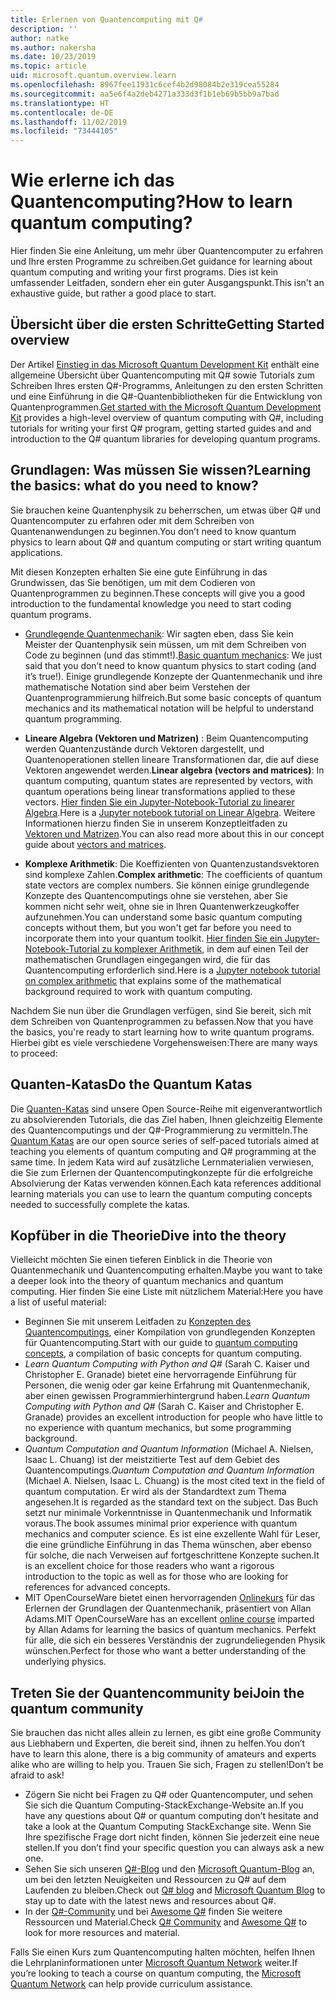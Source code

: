 ```yaml
---
title: Erlernen von Quantencomputing mit Q#
description: ''
author: natke
ms.author: nakersha
ms.date: 10/23/2019
ms.topic: article
uid: microsoft.quantum.overview.learn
ms.openlocfilehash: 8967fee11931c6cef4b2d98084b2e319cea55284
ms.sourcegitcommit: aa5e6f4a2deb4271a333d3f1b1eb69b5bb9a7bad
ms.translationtype: HT
ms.contentlocale: de-DE
ms.lasthandoff: 11/02/2019
ms.locfileid: "73444105"
---
```

# <a name="how-to-learn-quantum-computing"></a><span data-ttu-id="76d6c-102">Wie erlerne ich das Quantencomputing?</span><span class="sxs-lookup"><span data-stu-id="76d6c-102">How to learn quantum computing?</span></span>

<span data-ttu-id="76d6c-103">Hier finden Sie eine Anleitung, um mehr über Quantencomputer zu erfahren und Ihre ersten Programme zu schreiben.</span><span class="sxs-lookup"><span data-stu-id="76d6c-103">Get guidance for learning about quantum computing and writing your first programs.</span></span> <span data-ttu-id="76d6c-104">Dies ist kein umfassender Leitfaden, sondern eher ein guter Ausgangspunkt.</span><span class="sxs-lookup"><span data-stu-id="76d6c-104">This isn't an exhaustive guide, but rather a good place to start.</span></span>

## <a name="getting-started-overview"></a><span data-ttu-id="76d6c-105">Übersicht über die ersten Schritte</span><span class="sxs-lookup"><span data-stu-id="76d6c-105">Getting Started overview</span></span>

<span data-ttu-id="76d6c-106">Der Artikel [Einstieg in das Microsoft Quantum Development Kit](xref:microsoft.quantum.welcome) enthält eine allgemeine Übersicht über Quantencomputing mit Q# sowie Tutorials zum Schreiben Ihres ersten Q#-Programms, Anleitungen zu den ersten Schritten und eine Einführung in die Q#-Quantenbibliotheken für die Entwicklung von Quantenprogrammen.</span><span class="sxs-lookup"><span data-stu-id="76d6c-106">[Get started with the Microsoft Quantum Development Kit](xref:microsoft.quantum.welcome) provides a high-level overview of quantum computing with Q#, including tutorials for writing your first Q# program, getting started guides and and introduction to the Q# quantum libraries for developing quantum programs.</span></span>

## <a name="learning-the-basics-what-do-you-need-to-know"></a><span data-ttu-id="76d6c-107">Grundlagen: Was müssen Sie wissen?</span><span class="sxs-lookup"><span data-stu-id="76d6c-107">Learning the basics: what do you need to know?</span></span>

<span data-ttu-id="76d6c-108">Sie brauchen keine Quantenphysik zu beherrschen, um etwas über Q# und Quantencomputer zu erfahren oder mit dem Schreiben von Quantenanwendungen zu beginnen.</span><span class="sxs-lookup"><span data-stu-id="76d6c-108">You don’t need to know quantum physics to learn about Q# and quantum computing or start writing quantum applications.</span></span>

<span data-ttu-id="76d6c-109">Mit diesen Konzepten erhalten Sie eine gute Einführung in das Grundwissen, das Sie benötigen, um mit dem Codieren von Quantenprogrammen zu beginnen.</span><span class="sxs-lookup"><span data-stu-id="76d6c-109">These concepts will give you a good introduction to the fundamental knowledge you need to start coding quantum programs.</span></span>  

* <span data-ttu-id="76d6c-110">[Grundlegende Quantenmechanik](xref:microsoft.quantum.concepts.intro): Wir sagten eben, dass Sie kein Meister der Quantenphysik sein müssen, um mit dem Schreiben von Code zu beginnen (und das stimmt!).</span><span class="sxs-lookup"><span data-stu-id="76d6c-110">[Basic quantum mechanics](xref:microsoft.quantum.concepts.intro): We just said that you don’t need to know quantum physics to start coding (and it’s true!).</span></span> <span data-ttu-id="76d6c-111">Einige grundlegende Konzepte der Quantenmechanik und ihre mathematische Notation sind aber beim Verstehen der Quantenprogrammierung hilfreich.</span><span class="sxs-lookup"><span data-stu-id="76d6c-111">But some basic concepts of quantum mechanics and its mathematical notation will be helpful to understand quantum programming.</span></span>

* <span data-ttu-id="76d6c-112">**Lineare Algebra (Vektoren und Matrizen)** : Beim Quantencomputing werden Quantenzustände durch Vektoren dargestellt, und Quantenoperationen stellen lineare Transformationen dar, die auf diese Vektoren angewendet werden.</span><span class="sxs-lookup"><span data-stu-id="76d6c-112">**Linear algebra (vectors and matrices)**: In quantum computing, quantum states are represented by vectors, with quantum operations being linear transformations applied to these vectors.</span></span>  <span data-ttu-id="76d6c-113">[Hier finden Sie ein Jupyter-Notebook-Tutorial zu linearer Algebra](https://github.com/microsoft/QuantumKatas/tree/master/tutorials/LinearAlgebra).</span><span class="sxs-lookup"><span data-stu-id="76d6c-113">Here is a [Jupyter notebook tutorial on Linear Algebra](https://github.com/microsoft/QuantumKatas/tree/master/tutorials/LinearAlgebra).</span></span>  <span data-ttu-id="76d6c-114">Weitere Informationen hierzu finden Sie in unserem Konzeptleitfaden zu [Vektoren und Matrizen](xref:microsoft.quantum.concepts.vectors).</span><span class="sxs-lookup"><span data-stu-id="76d6c-114">You can also read more about this in our concept guide about [vectors and matrices](xref:microsoft.quantum.concepts.vectors).</span></span>

* <span data-ttu-id="76d6c-115">**Komplexe Arithmetik**: Die Koeffizienten von Quantenzustandsvektoren sind komplexe Zahlen.</span><span class="sxs-lookup"><span data-stu-id="76d6c-115">**Complex arithmetic**: The coefficients of quantum state vectors are complex numbers.</span></span> <span data-ttu-id="76d6c-116">Sie können einige grundlegende Konzepte des Quantencomputings ohne sie verstehen, aber Sie kommen nicht sehr weit, ohne sie in Ihren Quantenwerkzeugkoffer aufzunehmen.</span><span class="sxs-lookup"><span data-stu-id="76d6c-116">You can understand some basic quantum computing concepts without them, but you won't get far before you need to incorporate them into your quantum toolkit.</span></span>  <span data-ttu-id="76d6c-117">[Hier finden Sie ein Jupyter-Notebook-Tutorial zu komplexer Arithmetik](https://github.com/microsoft/QuantumKatas/tree/master/tutorials/ComplexArithmetic), in dem auf einen Teil der mathematischen Grundlagen eingegangen wird, die für das Quantencomputing erforderlich sind.</span><span class="sxs-lookup"><span data-stu-id="76d6c-117">Here is a [Jupyter notebook tutorial on complex arithmetic](https://github.com/microsoft/QuantumKatas/tree/master/tutorials/ComplexArithmetic) that explains some of the mathematical background required to work with quantum computing.</span></span> 

<span data-ttu-id="76d6c-118">Nachdem Sie nun über die Grundlagen verfügen, sind Sie bereit, sich mit dem Schreiben von Quantenprogrammen zu befassen.</span><span class="sxs-lookup"><span data-stu-id="76d6c-118">Now that you have the basics, you're ready to start learning how to write quantum programs.</span></span>  <span data-ttu-id="76d6c-119">Hierbei gibt es viele verschiedene Vorgehensweisen:</span><span class="sxs-lookup"><span data-stu-id="76d6c-119">There are many ways to proceed:</span></span>

## <a name="do-the-quantum-katas"></a><span data-ttu-id="76d6c-120">Quanten-Katas</span><span class="sxs-lookup"><span data-stu-id="76d6c-120">Do the Quantum Katas</span></span>

<span data-ttu-id="76d6c-121">Die [Quanten-Katas](xref:microsoft.quantum.overview.katas) sind unsere Open Source-Reihe mit eigenverantwortlich zu absolvierenden Tutorials, die das Ziel haben, Ihnen gleichzeitig Elemente des Quantencomputings und der Q#-Programmierung zu vermitteln.</span><span class="sxs-lookup"><span data-stu-id="76d6c-121">The [Quantum Katas](xref:microsoft.quantum.overview.katas) are our open source series of self-paced tutorials aimed at teaching you elements of quantum computing and Q# programming at the same time.</span></span>  <span data-ttu-id="76d6c-122">In jedem Kata wird auf zusätzliche Lernmaterialien verwiesen, die Sie zum Erlernen der Quantencomputingkonzepte für die erfolgreiche Absolvierung der Katas verwenden können.</span><span class="sxs-lookup"><span data-stu-id="76d6c-122">Each kata references additional learning materials you can use to learn the quantum computing concepts needed to successfully complete the katas.</span></span>  

## <a name="dive-into-the-theory"></a><span data-ttu-id="76d6c-123">Kopfüber in die Theorie</span><span class="sxs-lookup"><span data-stu-id="76d6c-123">Dive into the theory</span></span>

<span data-ttu-id="76d6c-124">Vielleicht möchten Sie einen tieferen Einblick in die Theorie von Quantenmechanik und Quantencomputing erhalten.</span><span class="sxs-lookup"><span data-stu-id="76d6c-124">Maybe you want to take a deeper look into the theory of quantum mechanics and quantum computing.</span></span> <span data-ttu-id="76d6c-125">Hier finden Sie eine Liste mit nützlichem Material:</span><span class="sxs-lookup"><span data-stu-id="76d6c-125">Here you have a list of useful material:</span></span>

* <span data-ttu-id="76d6c-126">Beginnen Sie mit unserem Leitfaden zu [Konzepten des Quantencomputings](xref:microsoft.quantum.concepts.intro), einer Kompilation von grundlegenden Konzepten für Quantencomputing.</span><span class="sxs-lookup"><span data-stu-id="76d6c-126">Start with our guide to [quantum computing concepts](xref:microsoft.quantum.concepts.intro), a compilation of basic concepts for quantum computing.</span></span>
* <span data-ttu-id="76d6c-127">_Learn Quantum Computing with Python and Q#_ (Sarah C. Kaiser und Christopher E. Granade) bietet eine hervorragende Einführung für Personen, die wenig oder gar keine Erfahrung mit Quantenmechanik, aber einen gewissen Programmierhintergrund haben.</span><span class="sxs-lookup"><span data-stu-id="76d6c-127">_Learn Quantum Computing with Python and Q#_ (Sarah C. Kaiser and Christopher E. Granade) provides an excellent introduction for people who have little to no experience with quantum mechanics, but some programming background.</span></span>
* <span data-ttu-id="76d6c-128">_Quantum Computation and Quantum Information_ (Michael A. Nielsen, Isaac L. Chuang) ist der meistzitierte Test auf dem Gebiet des Quantencomputings.</span><span class="sxs-lookup"><span data-stu-id="76d6c-128">_Quantum Computation and Quantum Information_ (Michael A. Nielsen, Isaac L. Chuang) is the most cited text in the field of quantum computation.</span></span> <span data-ttu-id="76d6c-129">Er wird als der Standardtext zum Thema angesehen.</span><span class="sxs-lookup"><span data-stu-id="76d6c-129">It is regarded as the standard text on the subject.</span></span> <span data-ttu-id="76d6c-130">Das Buch setzt nur minimale Vorkenntnisse in Quantenmechanik und Informatik voraus.</span><span class="sxs-lookup"><span data-stu-id="76d6c-130">The book assumes minimal prior experience with quantum mechanics and computer science.</span></span> <span data-ttu-id="76d6c-131">Es ist eine exzellente Wahl für Leser, die eine gründliche Einführung in das Thema wünschen, aber ebenso für solche, die nach Verweisen auf fortgeschrittene Konzepte suchen.</span><span class="sxs-lookup"><span data-stu-id="76d6c-131">It is an excellent choice for those readers who want a rigorous introduction to the topic as well as for those who are looking for references for advanced concepts.</span></span>
* <span data-ttu-id="76d6c-132">MIT OpenCourseWare bietet einen hervorragenden [Onlinekurs](https://www.youtube.com/watch?v=lZ3bPUKo5zc&list=PLUl4u3cNGP61-9PEhRognw5vryrSEVLPr) für das Erlernen der Grundlagen der Quantenmechanik, präsentiert von Allan Adams.</span><span class="sxs-lookup"><span data-stu-id="76d6c-132">MIT OpenCourseWare has an excellent [online course](https://www.youtube.com/watch?v=lZ3bPUKo5zc&list=PLUl4u3cNGP61-9PEhRognw5vryrSEVLPr) imparted by Allan Adams for learning the basics of quantum mechanics.</span></span> <span data-ttu-id="76d6c-133">Perfekt für alle, die sich ein besseres Verständnis der zugrundeliegenden Physik wünschen.</span><span class="sxs-lookup"><span data-stu-id="76d6c-133">Perfect for those who want a better understanding of the underlying physics.</span></span>

## <a name="join-the-quantum-community"></a><span data-ttu-id="76d6c-134">Treten Sie der Quantencommunity bei</span><span class="sxs-lookup"><span data-stu-id="76d6c-134">Join the quantum community</span></span>

<span data-ttu-id="76d6c-135">Sie brauchen das nicht alles allein zu lernen, es gibt eine große Community aus Liebhabern und Experten, die bereit sind, ihnen zu helfen.</span><span class="sxs-lookup"><span data-stu-id="76d6c-135">You don’t have to learn this alone, there is a big community of amateurs and experts alike who are willing to help you.</span></span> <span data-ttu-id="76d6c-136">Trauen Sie sich, Fragen zu stellen!</span><span class="sxs-lookup"><span data-stu-id="76d6c-136">Don’t be afraid to ask!</span></span>

* <span data-ttu-id="76d6c-137">Zögern Sie nicht bei Fragen zu Q# oder Quantencomputer, und sehen Sie sich die Quantum Computing-StackExchange-Website an.</span><span class="sxs-lookup"><span data-stu-id="76d6c-137">If you have any questions about Q# or quantum computing don’t hesitate and take a look at the Quantum Computing StackExchange site.</span></span> <span data-ttu-id="76d6c-138">Wenn Sie Ihre spezifische Frage dort nicht finden, können Sie jederzeit eine neue stellen.</span><span class="sxs-lookup"><span data-stu-id="76d6c-138">If you don’t find your specific question you can always ask a new one.</span></span> 
* <span data-ttu-id="76d6c-139">Sehen Sie sich unseren [Q#-Blog](https://devblogs.microsoft.com/qsharp/) und den [Microsoft Quantum-Blog](https://cloudblogs.microsoft.com/quantum/) an, um bei den letzten Neuigkeiten und Ressourcen zu Q# auf dem Laufenden zu bleiben.</span><span class="sxs-lookup"><span data-stu-id="76d6c-139">Check out [Q# blog](https://devblogs.microsoft.com/qsharp/) and [Microsoft Quantum Blog](https://cloudblogs.microsoft.com/quantum/) to stay up to date with the latest news and resources about Q#.</span></span>
* <span data-ttu-id="76d6c-140">In der [Q#-Community](https://qsharp.community/) und bei [Awesome Q#](https://project-awesome.org/ebraminio/awesome-qsharp) finden Sie weitere Ressourcen und Material.</span><span class="sxs-lookup"><span data-stu-id="76d6c-140">Check [Q# Community](https://qsharp.community/) and [Awesome Q#](https://project-awesome.org/ebraminio/awesome-qsharp) to look for more resources and material.</span></span>

 <span data-ttu-id="76d6c-141">Falls Sie einen Kurs zum Quantencomputing halten möchten, helfen Ihnen die Lehrplaninformationen unter [Microsoft Quantum Network](https://info.microsoft.com/LearnMoreAboutMicrosoftQuantumNetwork.html) weiter.</span><span class="sxs-lookup"><span data-stu-id="76d6c-141">If you’re looking to teach a course on quantum computing, the [Microsoft Quantum Network](https://info.microsoft.com/LearnMoreAboutMicrosoftQuantumNetwork.html) can help provide curriculum assistance.</span></span>  

